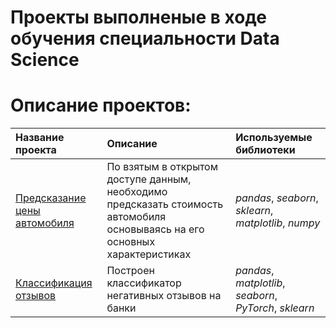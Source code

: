 # Проекты выполненые в ходе обучения специальности Data Science
# Описание проектов:
| Название проекта | Описание | Используемые библиотеки | 
| :---------------------- | :---------------------- | :---------------------- |
| [Предсказание цены автомобиля](the_price_of_cars) | По взятым в открытом доступе данным, необходимо предсказать стоимость автомобиля основываясь на его основных характеристиках | *pandas*, *seaborn*, *sklearn*, *matplotlib*, *numpy* |
| [Классификация отзывов](reviews_classification) | Построен классификатор негативных отзывов на банки | *pandas*, *matplotlib*, *seaborn*, *PyTorch*, *sklearn*|
